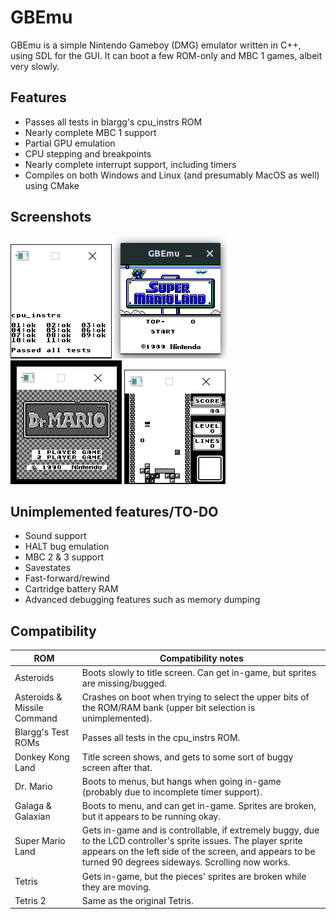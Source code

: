# GBEmu

GBEmu is a simple Nintendo Gameboy (DMG) emulator written in C++, using SDL for the GUI. It can boot a few ROM-only and MBC 1 games, albeit very slowly.

## Features
 - Passes all tests in blargg's cpu_instrs ROM
 - Nearly complete MBC 1 support
 - Partial GPU emulation
 - CPU stepping and breakpoints
 - Nearly complete interrupt support, including timers
 - Compiles on both Windows and Linux (and presumably MacOS as well) using CMake

## Screenshots

![Blargg's test ROM](screenshots/blarggs.png)
![Super Mario Land](screenshots/sml.png)
![Dr. Mario](screenshots/drMario.png)
![Tetris](screenshots/tetris.png)

## Unimplemented features/TO-DO
  - Sound support
  - HALT bug emulation
  - MBC 2 & 3 support
  - Savestates
  - Fast-forward/rewind
  - Cartridge battery RAM
  - Advanced debugging features such as memory dumping 


## Compatibility
| ROM                         | Compatibility notes                                                                                                                                                                                   |
|-----------------------------|-------------------------------------------------------------------------------------------------------------------------------------------------------------------------------------------------------|
| Asteroids                   | Boots slowly to title screen. Can get in-game, but sprites are missing/bugged.                                                                                                                        |
| Asteroids & Missile Command | Crashes on boot when trying to select the upper bits of the ROM/RAM bank (upper bit selection is unimplemented). 
| Blargg's Test ROMs          | Passes all tests in the cpu_instrs ROM.
| Donkey Kong Land            | Title screen shows, and gets to some sort of buggy screen after that.                                                                                                             |
| Dr. Mario                   | Boots to menus, but hangs when going in-game (probably due to incomplete timer support).                                                                                                              |
| Galaga & Galaxian           | Boots to menu, and can get in-game. Sprites are broken, but it appears to be running okay.                                                                                                                                                                                      |
| Super Mario Land            | Gets in-game and is controllable, if extremely buggy, due to the LCD controller's sprite issues. The player sprite appears on the left side of the screen, and appears to be turned 90 degrees sideways. Scrolling now works. |
| Tetris                      | Gets in-game, but the pieces' sprites are broken while they are moving.                                                                                                                                    |
| Tetris 2                    | Same as the original Tetris.                                                                                                                                                                            |
 
